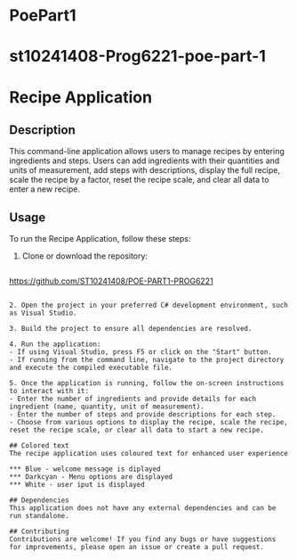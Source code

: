# PoePart1
# st10241408-Prog6221-poe-part-1
# Recipe Application

## Description
This command-line application allows users to manage recipes by entering ingredients and steps. Users can add ingredients with their quantities and units of measurement, add steps with descriptions, display the full recipe, scale the recipe by a factor, reset the recipe scale, and clear all data to enter a new recipe.

## Usage
To run the Recipe Application, follow these steps:

1. Clone or download the repository:
   ```
 https://github.com/ST10241408/POE-PART1-PROG6221 
   ```

2. Open the project in your preferred C# development environment, such as Visual Studio.

3. Build the project to ensure all dependencies are resolved.

4. Run the application:
   - If using Visual Studio, press F5 or click on the "Start" button.
   - If running from the command line, navigate to the project directory and execute the compiled executable file.

5. Once the application is running, follow the on-screen instructions to interact with it:
   - Enter the number of ingredients and provide details for each ingredient (name, quantity, unit of measurement).
   - Enter the number of steps and provide descriptions for each step.
   - Choose from various options to display the recipe, scale the recipe, reset the recipe scale, or clear all data to start a new recipe.

## Colored text 
The recipe application uses coloured text for enhanced user experience

 *** Blue - welcome message is diplayed 
 *** Darkcyan - Menu options are displayed 
 *** White - user iput is displayed 

## Dependencies
This application does not have any external dependencies and can be run standalone.

## Contributing
Contributions are welcome! If you find any bugs or have suggestions for improvements, please open an issue or create a pull request.
